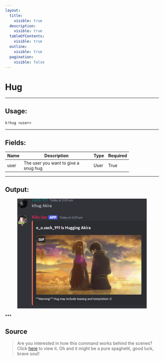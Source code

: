 ```yaml
---
layout:
  title:
    visible: true
  description:
    visible: true
  tableOfContents:
    visible: true
  outline:
    visible: true
  pagination:
    visible: false
---
```


# Hug

***

## Usage:

```
k!hug <user>
```

***

## Fields:

<table><thead><tr><th>Name</th><th width="215">Description</th><th>Type</th><th>Required</th></tr></thead><tbody><tr><td>user</td><td>The user you want to give a snug hug</td><td>User</td><td>True</td></tr></tbody></table>

***

## Output:

<div align="left"><figure><img src="../../.gitbook/assets/Hug.png" alt=""><figcaption></figcaption></figure></div>
***

## Source

> Are you interested in how this command works behind the scenes? Click [here](https://github.com/Kiko-Labs/Kiko-San/blob/stable/src/Prefix%20Commands/Roleplay/hug.js) to view it. Oh and it might be a pure spaghetti, good luck, brave soul!
